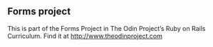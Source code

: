 ## Forms project

This is part of the Forms Project in The Odin Project’s Ruby on Rails Curriculum. Find it at http://www.theodinproject.com
